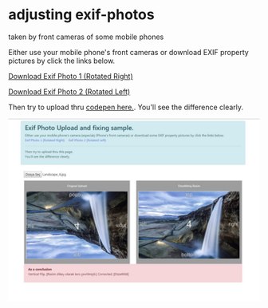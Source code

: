 # adjusting exif-photos  
taken by front cameras of some mobile phones

Either use your mobile phone's front cameras or download EXIF property pictures by click the links below.

<a href="https://raw.githubusercontent.com/muammerkeles/exif-photos-correct/master/EXIFphotoCorrecting/Content/images/DSC_160s5.jpg" class="btn-link" target="_blank"> Download Exif Photo  1 (Rotated Right)</a>
      
<a href="https://raw.githubusercontent.com/muammerkeles/exif-photos-correct/master/EXIFphotoCorrecting/Content/images/Landscape_4.jpg" class="ml-3 btn-link" target="_blank">Download Exif Photo 2 (Rotated Left)</a>


Then try to upload thru <a href="https://codepen.io/muammer/pen/aqNMxR" class="ml-3 btn-link" target="_blank"> codepen here.</a>. 
You'll see the difference clearly.


<img src="https://raw.githubusercontent.com/muammerkeles/exif-photos-correct/master/EXIFphotoCorrecting/Content/images/conclusion-capture-large.JPG" width="800"/>
